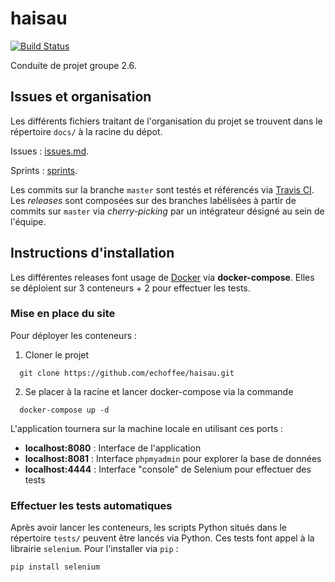 # haisau
[![Build Status](https://travis-ci.com/echoffee/travis-test.svg?branch=master)](https://travis-ci.com/echoffee/travis-test)

Conduite de projet groupe 2.6.

## Issues et organisation
Les différents fichiers traitant de l'organisation du projet se trouvent dans le répertoire `docs/` à
la racine du dépot.

Issues : [issues.md](https://github.com/echoffee/haisau/blob/master/docs/issues.md).

Sprints : [sprints](https://github.com/echoffee/haisau/blob/master/docs/sprints).

Les commits sur la branche `master` sont testés et référencés via [Travis CI](https://travis-ci.com/echoffee/travis-test).
Les *releases* sont composées sur des branches labélisées à partir de commits sur `master` via 
*cherry-picking* par un intégrateur désigné au sein de l'équipe.

## Instructions d'installation

Les différentes releases font usage de [Docker](https://www.docker.com/) via **docker-compose**.
Elles se déploient sur 3 conteneurs + 2 pour effectuer les tests.

### Mise en place du site

Pour déployer les conteneurs :
  1. Cloner le projet
  ```
    git clone https://github.com/echoffee/haisau.git   
  ```
  2. Se placer à la racine et lancer docker-compose via la commande
  ```
    docker-compose up -d   
  ```

L'application tournera sur la machine locale en utilisant ces ports :
- **localhost:8080** : Interface de l'application
- **localhost:8081** : Interface `phpmyadmin` pour explorer la base de données
- **localhost:4444** : Interface "console" de Selenium pour effectuer des tests


### Effectuer les tests automatiques

Après avoir lancer les conteneurs, les scripts Python situés dans le répertoire `tests/` peuvent être
lancés via Python. Ces tests font appel à la librairie `selenium`. Pour l'installer via `pip` :
```
pip install selenium   
```
